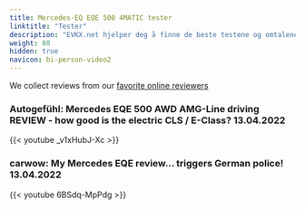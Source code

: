 ```yaml
---
title: Mercedes-EQ EQE 500 4MATIC tester
linktitle: "Tester"
description: "EVKX.net hjelper deg å finne de beste testene og omtalene av denne modellen. "
weight: 80
hidden: true
navicon: bi-person-video2
---
```

We collect reviews from our [favorite online reviewers](/guides/evreviewers/)

### Autogefühl: Mercedes EQE 500 AWD AMG-Line driving REVIEW - how good is the electric CLS / E-Class? 13.04.2022

{{< youtube _v1xHubJ-Xc >}}

### carwow: My Mercedes EQE review... triggers German police! 13.04.2022

{{< youtube 6BSdq-MpPdg >}}

